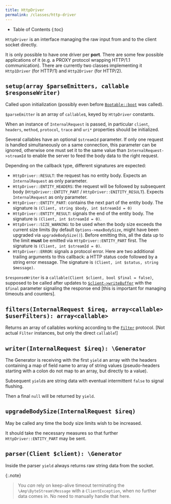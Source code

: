 ```yaml
---
title: HttpDriver
permalink: /classes/http-driver
---
```


* Table of Contents
{:toc}

`HttpDriver` is an interface managing the raw input from and to the client socket directly.

It is only possible to have one driver per **port**. There are some few possible applications of it (e.g. a PROXY protocol wrapping HTTP/1.1 communication). There are currently two classes implementing it `Http1Driver` (for HTTP/1) and `Http2Driver` (for HTTP/2).

## `setup(array $parseEmitters, callable $responseWriter)`

Called upon initialization (possibly even before [`Bootable::boot`](bootable.md) was called).

`$parseEmitter` is an array of `callable`s, keyed by `HttpDriver` constants.

When an instance of `InternalRequest` is passed, in particular `client`, `headers`, `method`, `protocol`, `trace` and `uri*` properties should be initialized.

Several callables have an optional `$streamId` parameter. If only one request is handled simultaneously on a same connection, this parameter can be ignored, otherwise one must set it to the same value than `InternalRequest->streamId` to enable the server to feed the body data to the right request.

Depending on the callback type, different signatures are expected:

- `HttpDriver::RESULT`: the request has no entity body. Expects an `InternalRequest` as only parameter.
- `HttpDriver::ENTITY_HEADERS`: the request will be followed by subsequent body (`HttpDriver::ENTITY_PART` / `HttpDriver::ENITITY_RESULT`). Expects `InternalRequest` as only parameter.
- `HttpDriver::ENTITY_PART`: contains the next part of the entity body. The signature is `(Client, string $body, int $streamId = 0)`
- `HttpDriver::ENTITY_RESULT`: signals the end of the entity body. The signature is `(Client, int $streamId = 0)`.
- `HttpDriver::SIZE_WARNING`: to be used when the body size exceeds the current size limits (by default `Options->maxBodySize`, might have been upgraded via `upgradeBodySize()`). Before emitting this, all the data up to the limit **must** be emitted via `HttpDriver::ENTITY_PART` first. The signature is `(Client, int $streamId = 0)`.
- `HttpDriver::ERROR`: signals a protocol error. Here are two additional trailing arguments to this callback: a HTTP status code followed by a string error message. The signature is `(Client, int $status, string $message)`.

`$responseWriter` is a `callable(Client $client, bool $final = false)`, supposed to be called after updates to [`$client->writeBuffer`](client.md) with the `$final` parameter signaling the response end [this is important for managing timeouts and counters].

## `filters(InternalRequest $ireq, array<callable> $userFilters): array<callable>`

Returns an array of callables working according to the [`Filter`](filter.md) protocol. [Not actual `Filter` instances, but only the direct `callable`!]

## `writer(InternalRequest $ireq): \Generator`

The Generator is receiving with the first `yield` an array with the headers containing a map of field name to array of string values (pseudo-headers starting with a colon do not map to an array, but directly to a value).

Subsequent `yield`s are string data with eventual intermittent `false` to signal flushing.

Then a final `null` will be returned by `yield`.

## `upgradeBodySize(InternalRequest $ireq)`

May be called any time the body size limits wish to be increased.

It should take the necessary measures so that further `HttpDriver::ENTITY_PART` may be sent.

## `parser(Client $client): \Generator`

Inside the parser `yield` always returns raw string data from the socket.

{:.note}
> You _can_ rely on keep-alive timeout terminating the `\Amp\ByteStream\Message` with a `ClientException`, when no further data comes in. No need to manually handle that here.

